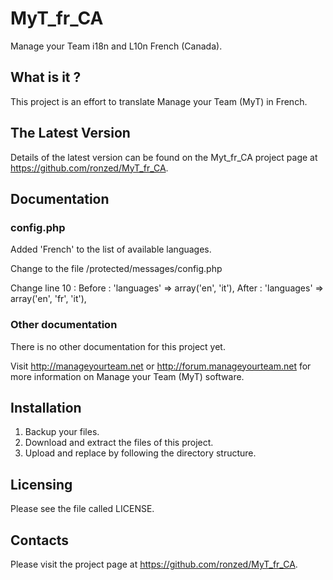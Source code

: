 # MyT_fr_CA
  Manage your Team i18n and L10n French (Canada).

## What is it ?
  This project is an effort to translate Manage your Team (MyT)
  in French.

## The Latest Version
  Details of the latest version can be found on the Myt_fr_CA
  project page at https://github.com/ronzed/MyT_fr_CA.

## Documentation

### config.php
  Added 'French' to the list of available languages.

  Change to the file /protected/messages/config.php

  Change line 10 :
    Before : 'languages' => array('en', 'it'),
    After  : 'languages' => array('en', 'fr', 'it'),

### Other documentation
  There is no other documentation for this project yet.

  Visit http://manageyourteam.net or http://forum.manageyourteam.net
  for more information on Manage your Team (MyT) software.

## Installation
  1. Backup your files.
  2. Download and extract the files of this project.
  3. Upload and replace by following the directory structure.

## Licensing

  Please see the file called LICENSE.

## Contacts
  Please visit the project page at https://github.com/ronzed/MyT_fr_CA.
